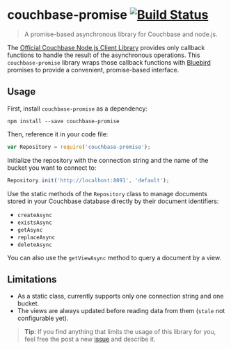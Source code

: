 # couchbase-promise [![Build Status](https://travis-ci.org/balassy/couchbase-promise.svg?branch=master)](https://travis-ci.org/balassy/couchbase-promise)

> A promise-based asynchronous library for Couchbase and node.js.

The [Official Couchbase Node.js Client Library](https://www.npmjs.com/package/couchbase) provides only callback functions to handle the result of the asynchronous operations. This `couchbase-promise` library wraps those callback functions with [Bluebird](https://www.npmjs.com/package/bluebird) promises to provide a convenient, promise-based interface.

## Usage

First, install `couchbase-promise` as a dependency:

```shell
npm install --save couchbase-promise
```

Then, reference it in your code file:

```javascript
var Repository = require('couchbase-promise');
```

Initialize the repository with the connection string and the name of the bucket you want to connect to:

```javascript
Repository.init('http://localhost:8091', 'default');
```

Use the static methods of the `Repository` class to manage documents stored in your Couchbase database directly by their document identifiers:

- `createAsync`
- `existsAsync`
- `getAsync`
- `replaceAsync`
- `deleteAsync`

You can also use the `getViewAsync` method to query a document by a view.


## Limitations

 - As a static class, currently supports only one connection string and one bucket.
 - The views are always updated before reading data from them (`stale` not configurable yet).

> **Tip**: If you find anything that limits the usage of this library for you, feel free the post a new [issue](https://github.com/balassy/couchbase-promise/issues) and describe it. 